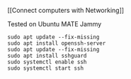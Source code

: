 [[Connect computers with Networking]]

Tested on Ubuntu MATE Jammy
```
sudo apt update --fix-missing
sudo apt install openssh-server
sudo apt update --fix-missing
sudo apt install sshguard
sudo systemctl enable ssh
sudo systemctl start ssh
```
